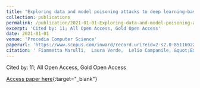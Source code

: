 ```yaml
---
title: "Exploring data and model poisoning attacks to deep learning-based NLP systems"
collection: publications
permalink: /publication/2021-01-01-Exploring-data-and-model-poisoning-attacks-to-deep-learning-based-NLP-systems
excerpt: 'Cited by: 11; All Open Access, Gold Open Access'
date: 2021-01-01
venue: 'Procedia Computer Science'
paperurl: 'https://www.scopus.com/inward/record.uri?eid=2-s2.0-85116922484&doi=10.1016%2fj.procs.2021.09.130&partnerID=40&md5=bdd9c6e94db10582de39cd67012dfa4c'
citation: ' Fiammetta Marulli,  Laura Verde,  Lelio Campanile, &quot;Exploring data and model poisoning attacks to deep learning-based NLP systems.&quot; Procedia Computer Science, 2021.'
---
```

Cited by: 11; All Open Access, Gold Open Access

[Access paper here](https://www.scopus.com/inward/record.uri?eid=2-s2.0-85116922484&doi=10.1016%2fj.procs.2021.09.130&partnerID=40&md5=bdd9c6e94db10582de39cd67012dfa4c){:target="_blank"}
